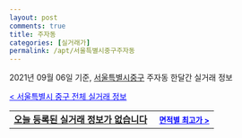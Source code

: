 ```yaml
---
layout: post
comments: true
title: 주자동
categories: [실거래가]
permalink: /apt/서울특별시중구주자동
---
```


2021년 09월 06일 기준, <a href="/apt/서울특별시중구">서울특별시중구</a> 주자동 한달간 실거래 정보

<a style="color: blue;" href="/apt/서울특별시중구">< 서울특별시 중구 전체 실거래 정보</a>
<!---- start ---->
<table>
  <tr>
    <td colspan="4" style="font-weight: bold;"><a href="/apt/서울특별시중구주자동{name_without_space}">오늘 등록된 실거래 정보가 없습니다</a> &nbsp;&nbsp;&nbsp; <a style="color: blue; font-size: smaller;" href="/apt/서울특별시중구주자동{name_without_space}">면적별 최고가 ></a></td>
  </tr>
    
</table>
<!---- end ---->
    